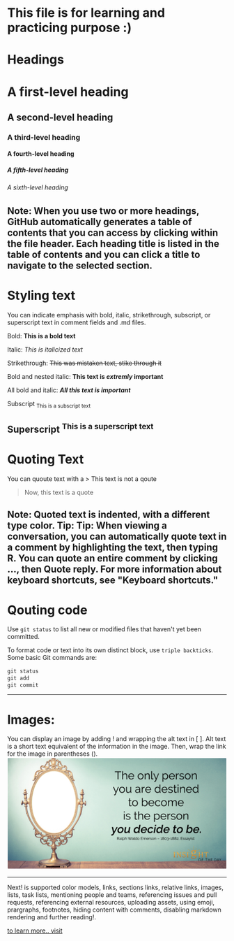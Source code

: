 # This file is for learning and practicing purpose :)

# Headings
# A first-level heading
## A second-level heading
### A third-level heading
#### A fourth-level heading
##### A fifth-level heading
###### A sixth-level heading

Note:
When you use two or more headings, GitHub automatically generates a table of contents that you can access by clicking  within the file header. 
Each heading title is listed in the table of contents and you can click a title to navigate to the selected section.
---
# Styling text
You can indicate emphasis with bold, italic, strikethrough, subscript, or superscript text in comment fields and .md files.

Bold: **This is a bold text**

Italic: *This is italicized text*

Strikethrough: ~~This was mistaken text, stike through it~~

Bold and nested italic: **This text is _extremly_ important**

All bold and italic: ***All this text is important***

Subscript <sub>This is a subscript text</sub>

Superscript <sup>This is a superscript text</sup>
---

# Quoting Text
You can quoute text with a >
This text is not a qoute
>Now, this text is a quote

Note: Quoted text is indented, with a different type color.
Tip:
Tip: When viewing a conversation, you can automatically quote text in a comment by highlighting the text, then typing R. 
You can quote an entire comment by clicking ..., then Quote reply. 
For more information about keyboard shortcuts, see "Keyboard shortcuts."
---

# Qouting code
Use `git status` to list all new or modified files that haven't yet been committed.

To format code or text into its own distinct block, use `triple backticks`.
Some basic Git commands are:
```
git status
git add
git commit

```
---

# Images:
You can display an image by adding ! and wrapping the alt text in [ ]. Alt text is a short text equivalent of the information in the image. Then, wrap the link for the image in parentheses ().
 !["a quoute by Ralph Waldo Emerson says: "The only person you are destined to become is the person you decide to be."](https://github.com/zagrosjawar/hello-world/blob/main/Screen%20Shot%202023-06-08%20at%2010.16.33.png)
 
---
Next! is supported color models, links, sections links, relative links, images, lists, task lists, mentioning people and teams, referencing issues and pull requests,
referencing external resources, uploading assets, using emoji, prargraphs, footnotes, hiding content with comments, disabling markdown rendering and further reading!.

[to learn more.. visit](https://docs.github.com/en/get-started/writing-on-github/getting-started-with-writing-and-formatting-on-github/basic-writing-and-formatting-syntax#supported-color-models)





